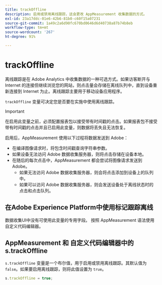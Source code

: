 ```yaml
---
title: trackOffline
description: 启用或禁用离线跟踪，这会更改 AppMeasurement 收集数据的方式。
exl-id: 23a17ddc-01e6-42b6-81b0-c60f15a07231
source-git-commit: 1a49c2a6d90fc670bd0646d6d40738a87b74b8eb
workflow-type: tm+mt
source-wordcount: '267'
ht-degree: 91%

---
```


# trackOffline

离线跟踪是在 Adobe Analytics 中收集数据的一种可选方式。如果访客断开与 Internet 的连接但继续浏览您的网站，则点击量会存储在离线队列中，直到设备重新连接到 Internet 为止。离线跟踪主要用于移动设备应用程序。

`trackOffline` 变量可决定您是否要在实施中使用离线跟踪。

>[!IMPORTANT]
>
> 在启用此变量之前，必须配置报表包以接受带有时间戳的点击。如果报表包不接受带有时间戳的点击并且已启用此变量，则数据将丢失且无法恢复。

启用后，AppMeasurement 使用以下过程将数据发送到 Adobe：

* 在编译图像请求时，将包含时间戳查询字符串参数。
* 如果设备无法访问 Adobe 数据收集服务器，则将点击存储在设备本地。
* 在随后的每次点击中，AppMeasurement 都会尝试将图像请求发送到 Adobe。
   * 如果无法访问 Adobe 数据收集服务器，则会将点击添加到设备上的队列中。
   * 如果可以访问 Adobe 数据收集服务器，则会发送设备处于离线状态时的点击和点击队列。

## 在Adobe Experience Platform中使用标记跟踪离线

数据收集UI中没有可使用此变量的专用字段。 按照 AppMeasurement 语法使用自定义代码编辑器。

## AppMeasurement 和 自定义代码编辑器中的 s.trackOffline

`s.trackOffline` 变量是一个布尔值，用于启用或禁用离线跟踪。其默认值为 `false`。如果要启用离线跟踪，则将此值设置为 `true`。

```js
s.trackOffline = true;
```
